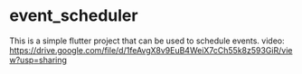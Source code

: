 # event_scheduler

This is a simple flutter project that can be used to schedule events.
video: https://drive.google.com/file/d/1feAvgX8v9EuB4WeiX7cCh55k8z593GiR/view?usp=sharing
